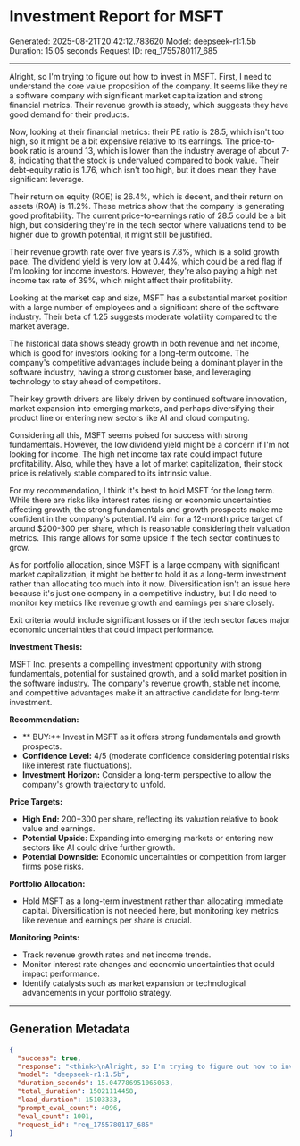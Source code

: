 # Investment Report for MSFT

Generated: 2025-08-21T20:42:12.783620
Model: deepseek-r1:1.5b
Duration: 15.05 seconds
Request ID: req_1755780117_685

---

<think>
Alright, so I'm trying to figure out how to invest in MSFT. First, I need to understand the core value proposition of the company. It seems like they're a software company with significant market capitalization and strong financial metrics. Their revenue growth is steady, which suggests they have good demand for their products.

Now, looking at their financial metrics: their PE ratio is 28.5, which isn't too high, so it might be a bit expensive relative to its earnings. The price-to-book ratio is around 13, which is lower than the industry average of about 7-8, indicating that the stock is undervalued compared to book value. Their debt-equity ratio is 1.76, which isn't too high, but it does mean they have significant leverage.

Their return on equity (ROE) is 26.4%, which is decent, and their return on assets (ROA) is 11.2%. These metrics show that the company is generating good profitability. The current price-to-earnings ratio of 28.5 could be a bit high, but considering they're in the tech sector where valuations tend to be higher due to growth potential, it might still be justified.

Their revenue growth rate over five years is 7.8%, which is a solid growth pace. The dividend yield is very low at 0.44%, which could be a red flag if I'm looking for income investors. However, they're also paying a high net income tax rate of 39%, which might affect their profitability.

Looking at the market cap and size, MSFT has a substantial market position with a large number of employees and a significant share of the software industry. Their beta of 1.25 suggests moderate volatility compared to the market average.

The historical data shows steady growth in both revenue and net income, which is good for investors looking for a long-term outcome. The company's competitive advantages include being a dominant player in the software industry, having a strong customer base, and leveraging technology to stay ahead of competitors.

Their key growth drivers are likely driven by continued software innovation, market expansion into emerging markets, and perhaps diversifying their product line or entering new sectors like AI and cloud computing.

Considering all this, MSFT seems poised for success with strong fundamentals. However, the low dividend yield might be a concern if I'm not looking for income. The high net income tax rate could impact future profitability. Also, while they have a lot of market capitalization, their stock price is relatively stable compared to its intrinsic value.

For my recommendation, I think it's best to hold MSFT for the long term. While there are risks like interest rates rising or economic uncertainties affecting growth, the strong fundamentals and growth prospects make me confident in the company's potential. I’d aim for a 12-month price target of around $200-300 per share, which is reasonable considering their valuation metrics. This range allows for some upside if the tech sector continues to grow.

As for portfolio allocation, since MSFT is a large company with significant market capitalization, it might be better to hold it as a long-term investment rather than allocating too much into it now. Diversification isn't an issue here because it's just one company in a competitive industry, but I do need to monitor key metrics like revenue growth and earnings per share closely.

Exit criteria would include significant losses or if the tech sector faces major economic uncertainties that could impact performance.
</think>

**Investment Thesis:**

MSFT Inc. presents a compelling investment opportunity with strong fundamentals, potential for sustained growth, and a solid market position in the software industry. The company's revenue growth, stable net income, and competitive advantages make it an attractive candidate for long-term investment.

**Recommendation:**

- ** BUY:** Invest in MSFT as it offers strong fundamentals and growth prospects.
- **Confidence Level:** 4/5 (moderate confidence considering potential risks like interest rate fluctuations).
- **Investment Horizon:** Consider a long-term perspective to allow the company's growth trajectory to unfold.

**Price Targets:**

- **High End:** $200-$300 per share, reflecting its valuation relative to book value and earnings.
- **Potential Upside:** Expanding into emerging markets or entering new sectors like AI could drive further growth.
- **Potential Downside:** Economic uncertainties or competition from larger firms pose risks.

**Portfolio Allocation:**

- Hold MSFT as a long-term investment rather than allocating immediate capital. Diversification is not needed here, but monitoring key metrics like revenue and earnings per share is crucial.

**Monitoring Points:**

- Track revenue growth rates and net income trends.
- Monitor interest rate changes and economic uncertainties that could impact performance.
- Identify catalysts such as market expansion or technological advancements in your portfolio strategy.

---

## Generation Metadata
```json
{
  "success": true,
  "response": "<think>\nAlright, so I'm trying to figure out how to invest in MSFT. First, I need to understand the core value proposition of the company. It seems like they're a software company with significant market capitalization and strong financial metrics. Their revenue growth is steady, which suggests they have good demand for their products.\n\nNow, looking at their financial metrics: their PE ratio is 28.5, which isn't too high, so it might be a bit expensive relative to its earnings. The price-to-book ratio is around 13, which is lower than the industry average of about 7-8, indicating that the stock is undervalued compared to book value. Their debt-equity ratio is 1.76, which isn't too high, but it does mean they have significant leverage.\n\nTheir return on equity (ROE) is 26.4%, which is decent, and their return on assets (ROA) is 11.2%. These metrics show that the company is generating good profitability. The current price-to-earnings ratio of 28.5 could be a bit high, but considering they're in the tech sector where valuations tend to be higher due to growth potential, it might still be justified.\n\nTheir revenue growth rate over five years is 7.8%, which is a solid growth pace. The dividend yield is very low at 0.44%, which could be a red flag if I'm looking for income investors. However, they're also paying a high net income tax rate of 39%, which might affect their profitability.\n\nLooking at the market cap and size, MSFT has a substantial market position with a large number of employees and a significant share of the software industry. Their beta of 1.25 suggests moderate volatility compared to the market average.\n\nThe historical data shows steady growth in both revenue and net income, which is good for investors looking for a long-term outcome. The company's competitive advantages include being a dominant player in the software industry, having a strong customer base, and leveraging technology to stay ahead of competitors.\n\nTheir key growth drivers are likely driven by continued software innovation, market expansion into emerging markets, and perhaps diversifying their product line or entering new sectors like AI and cloud computing.\n\nConsidering all this, MSFT seems poised for success with strong fundamentals. However, the low dividend yield might be a concern if I'm not looking for income. The high net income tax rate could impact future profitability. Also, while they have a lot of market capitalization, their stock price is relatively stable compared to its intrinsic value.\n\nFor my recommendation, I think it's best to hold MSFT for the long term. While there are risks like interest rates rising or economic uncertainties affecting growth, the strong fundamentals and growth prospects make me confident in the company's potential. I\u2019d aim for a 12-month price target of around $200-300 per share, which is reasonable considering their valuation metrics. This range allows for some upside if the tech sector continues to grow.\n\nAs for portfolio allocation, since MSFT is a large company with significant market capitalization, it might be better to hold it as a long-term investment rather than allocating too much into it now. Diversification isn't an issue here because it's just one company in a competitive industry, but I do need to monitor key metrics like revenue growth and earnings per share closely.\n\nExit criteria would include significant losses or if the tech sector faces major economic uncertainties that could impact performance.\n</think>\n\n**Investment Thesis:**\n\nMSFT Inc. presents a compelling investment opportunity with strong fundamentals, potential for sustained growth, and a solid market position in the software industry. The company's revenue growth, stable net income, and competitive advantages make it an attractive candidate for long-term investment.\n\n**Recommendation:**\n\n- ** BUY:** Invest in MSFT as it offers strong fundamentals and growth prospects.\n- **Confidence Level:** 4/5 (moderate confidence considering potential risks like interest rate fluctuations).\n- **Investment Horizon:** Consider a long-term perspective to allow the company's growth trajectory to unfold.\n\n**Price Targets:**\n\n- **High End:** $200-$300 per share, reflecting its valuation relative to book value and earnings.\n- **Potential Upside:** Expanding into emerging markets or entering new sectors like AI could drive further growth.\n- **Potential Downside:** Economic uncertainties or competition from larger firms pose risks.\n\n**Portfolio Allocation:**\n\n- Hold MSFT as a long-term investment rather than allocating immediate capital. Diversification is not needed here, but monitoring key metrics like revenue and earnings per share is crucial.\n\n**Monitoring Points:**\n\n- Track revenue growth rates and net income trends.\n- Monitor interest rate changes and economic uncertainties that could impact performance.\n- Identify catalysts such as market expansion or technological advancements in your portfolio strategy.",
  "model": "deepseek-r1:1.5b",
  "duration_seconds": 15.047786951065063,
  "total_duration": 15021114458,
  "load_duration": 15103333,
  "prompt_eval_count": 4096,
  "eval_count": 1001,
  "request_id": "req_1755780117_685"
}
```
